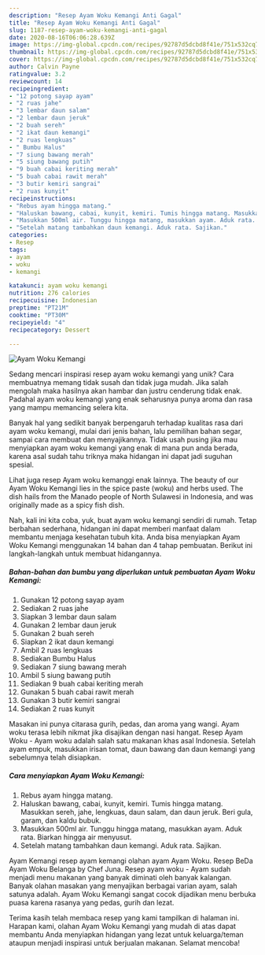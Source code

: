 ```yaml
---
description: "Resep Ayam Woku Kemangi Anti Gagal"
title: "Resep Ayam Woku Kemangi Anti Gagal"
slug: 1187-resep-ayam-woku-kemangi-anti-gagal
date: 2020-08-16T06:06:28.639Z
image: https://img-global.cpcdn.com/recipes/92787d5dcbd8f41e/751x532cq70/ayam-woku-kemangi-foto-resep-utama.jpg
thumbnail: https://img-global.cpcdn.com/recipes/92787d5dcbd8f41e/751x532cq70/ayam-woku-kemangi-foto-resep-utama.jpg
cover: https://img-global.cpcdn.com/recipes/92787d5dcbd8f41e/751x532cq70/ayam-woku-kemangi-foto-resep-utama.jpg
author: Calvin Payne
ratingvalue: 3.2
reviewcount: 14
recipeingredient:
- "12 potong sayap ayam"
- "2 ruas jahe"
- "3 lembar daun salam"
- "2 lembar daun jeruk"
- "2 buah sereh"
- "2 ikat daun kemangi"
- "2 ruas lengkuas"
- " Bumbu Halus"
- "7 siung bawang merah"
- "5 siung bawang putih"
- "9 buah cabai keriting merah"
- "5 buah cabai rawit merah"
- "3 butir kemiri sangrai"
- "2 ruas kunyit"
recipeinstructions:
- "Rebus ayam hingga matang."
- "Haluskan bawang, cabai, kunyit, kemiri. Tumis hingga matang. Masukkan sereh, jahe, lengkuas, daun salam, dan daun jeruk. Beri gula, garam, dan kaldu bubuk."
- "Masukkan 500ml air. Tunggu hingga matang, masukkan ayam. Aduk rata. Biarkan hingga air menyusut."
- "Setelah matang tambahkan daun kemangi. Aduk rata. Sajikan."
categories:
- Resep
tags:
- ayam
- woku
- kemangi

katakunci: ayam woku kemangi 
nutrition: 276 calories
recipecuisine: Indonesian
preptime: "PT21M"
cooktime: "PT30M"
recipeyield: "4"
recipecategory: Dessert

---
```



![Ayam Woku Kemangi](https://img-global.cpcdn.com/recipes/92787d5dcbd8f41e/751x532cq70/ayam-woku-kemangi-foto-resep-utama.jpg)

Sedang mencari inspirasi resep ayam woku kemangi yang unik? Cara membuatnya memang tidak susah dan tidak juga mudah. Jika salah mengolah maka hasilnya akan hambar dan justru cenderung tidak enak. Padahal ayam woku kemangi yang enak seharusnya punya aroma dan rasa yang mampu memancing selera kita.

Banyak hal yang sedikit banyak berpengaruh terhadap kualitas rasa dari ayam woku kemangi, mulai dari jenis bahan, lalu pemilihan bahan segar, sampai cara membuat dan menyajikannya. Tidak usah pusing jika mau menyiapkan ayam woku kemangi yang enak di mana pun anda berada, karena asal sudah tahu triknya maka hidangan ini dapat jadi suguhan spesial.

Lihat juga resep Ayam woku kemanggi enak lainnya. The beauty of our Ayam Woku Kemangi lies in the spice paste (woku) and herbs used. The dish hails from the Manado people of North Sulawesi in Indonesia, and was originally made as a spicy fish dish.


Nah, kali ini kita coba, yuk, buat ayam woku kemangi sendiri di rumah. Tetap berbahan sederhana, hidangan ini dapat memberi manfaat dalam membantu menjaga kesehatan tubuh kita. Anda bisa menyiapkan Ayam Woku Kemangi menggunakan 14 bahan dan 4 tahap pembuatan. Berikut ini langkah-langkah untuk membuat hidangannya.

<!--inarticleads1-->

##### Bahan-bahan dan bumbu yang diperlukan untuk pembuatan Ayam Woku Kemangi:

1. Gunakan 12 potong sayap ayam
1. Sediakan 2 ruas jahe
1. Siapkan 3 lembar daun salam
1. Gunakan 2 lembar daun jeruk
1. Gunakan 2 buah sereh
1. Siapkan 2 ikat daun kemangi
1. Ambil 2 ruas lengkuas
1. Sediakan  Bumbu Halus
1. Sediakan 7 siung bawang merah
1. Ambil 5 siung bawang putih
1. Sediakan 9 buah cabai keriting merah
1. Gunakan 5 buah cabai rawit merah
1. Gunakan 3 butir kemiri sangrai
1. Sediakan 2 ruas kunyit


Masakan ini punya citarasa gurih, pedas, dan aroma yang wangi. Ayam woku terasa lebih nikmat jika disajikan dengan nasi hangat. Resep Ayam Woku - Ayam woku adalah salah satu makanan khas asal Indonesia. Setelah ayam empuk, masukkan irisan tomat, daun bawang dan daun kemangi yang sebelumnya telah disiapkan. 

<!--inarticleads2-->

##### Cara menyiapkan Ayam Woku Kemangi:

1. Rebus ayam hingga matang.
1. Haluskan bawang, cabai, kunyit, kemiri. Tumis hingga matang. Masukkan sereh, jahe, lengkuas, daun salam, dan daun jeruk. Beri gula, garam, dan kaldu bubuk.
1. Masukkan 500ml air. Tunggu hingga matang, masukkan ayam. Aduk rata. Biarkan hingga air menyusut.
1. Setelah matang tambahkan daun kemangi. Aduk rata. Sajikan.


Ayam Kemangi resep ayam kemangi olahan ayam Ayam Woku. Resep BeDa Ayam Woku Belanga by Chef Juna. Resep ayam woku - Ayam sudah menjadi menu makanan yang banyak diminati oleh banyak kalangan. Banyak olahan masakan yang menyajikan berbagai varian ayam, salah satunya adalah. Ayam Woku Kemangi sangat cocok dijadikan menu berbuka puasa karena rasanya yang pedas, gurih dan lezat. 

Terima kasih telah membaca resep yang kami tampilkan di halaman ini. Harapan kami, olahan Ayam Woku Kemangi yang mudah di atas dapat membantu Anda menyiapkan hidangan yang lezat untuk keluarga/teman ataupun menjadi inspirasi untuk berjualan makanan. Selamat mencoba!
